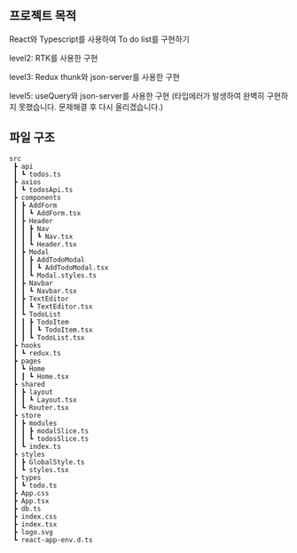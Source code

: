 ## 프로젝트 목적
React와 Typescript를 사용하여 To do list를 구현하기

level2: RTK를 사용한 구현

level3: Redux thunk와 json-server를 사용한 구현

level5: useQuery와 json-server를 사용한 구현 (타입에러가 발생하여 완벽히 구현하지 못했습니다. 문제해결 후 다시 올리겠습니다.)


## 파일 구조
```
src
 ┣ api
 ┃ ┗ todos.ts
 ┣ axios
 ┃ ┗ todosApi.ts
 ┣ components
 ┃ ┣ AddForm
 ┃ ┃ ┗ AddForm.tsx
 ┃ ┣ Header
 ┃ ┃ ┣ Nav
 ┃ ┃ ┃ ┗ Nav.tsx
 ┃ ┃ ┗ Header.tsx
 ┃ ┣ Modal
 ┃ ┃ ┣ AddTodoModal
 ┃ ┃ ┃ ┗ AddTodoModal.tsx
 ┃ ┃ ┗ Modal.styles.ts
 ┃ ┣ Navbar
 ┃ ┃ ┗ Navbar.tsx
 ┃ ┣ TextEditor
 ┃ ┃ ┗ TextEditor.tsx
 ┃ ┗ TodoList
 ┃ ┃ ┣ TodoItem
 ┃ ┃ ┃ ┗ TodoItem.tsx
 ┃ ┃ ┗ TodoList.tsx
 ┣ hooks
 ┃ ┗ redux.ts
 ┣ pages
 ┃ ┗ Home
 ┃ ┃ ┗ Home.tsx
 ┣ shared
 ┃ ┣ layout
 ┃ ┃ ┗ Layout.tsx
 ┃ ┗ Router.tsx
 ┣ store
 ┃ ┣ modules
 ┃ ┃ ┣ modalSlice.ts
 ┃ ┃ ┗ todosSlice.ts
 ┃ ┗ index.ts
 ┣ styles
 ┃ ┣ GlobalStyle.ts
 ┃ ┗ styles.tsx
 ┣ types
 ┃ ┗ todo.ts
 ┣ App.css
 ┣ App.tsx
 ┣ db.ts
 ┣ index.css
 ┣ index.tsx
 ┣ logo.svg
 ┗ react-app-env.d.ts
```


